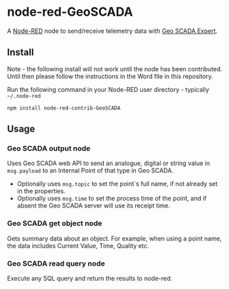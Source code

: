 node-red-GeoSCADA
===================

A <a href="http://nodered.org" target="_new">Node-RED</a> node to send/receive telemetry data with <a href="http://www.schneider-electric.com/en/product-range-presentation/61264-clearscada/" target="_new">Geo SCADA Expert</a>.

Install
-------

Note - the following install will not work until the node has been contributed. Until then please follow the instructions in the Word file in this repository.

Run the following command in your Node-RED user directory - typically `~/.node-red`

    npm install node-red-contrib-GeoSCADA


Usage
-----

### Geo SCADA output node

Uses Geo SCADA web API to send an analogue, digital or string value in `msg.payload` to an Internal Point of that type in Geo SCADA.
* Optionally uses `msg.topic` to set the point`s full name, if not already set in the properties.
* Optionally uses `msg.time` to set the process time of the point, and if absent the Geo SCADA server will use its receipt time.

### Geo SCADA get object node

Gets summary data about an object. For example, when using a point name, the data includes Current Value, Time, Quality etc.

### Geo SCADA read query node

Execute any SQL query and return the results to node-red.
